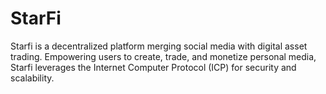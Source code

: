 # StarFi
Starfi is a decentralized platform merging social media with digital asset trading. Empowering users to create, trade, and monetize personal media, Starfi leverages the Internet Computer Protocol (ICP) for security and scalability.
